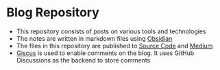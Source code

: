 # Blog Repository

- This repository consists of posts on various tools and technologies
- The notes are written in markdown files using [Obsidian](https://obsidian.md)
- The files in this repository are published to [Source Code](https://blog.davidvarghese.dev) and [Medium](https://medium.com/@david-varghese)
- [Giscus](https://giscus.app) is used to enable comments on the blog. It uses GitHub Discussions as the backend to store comments
